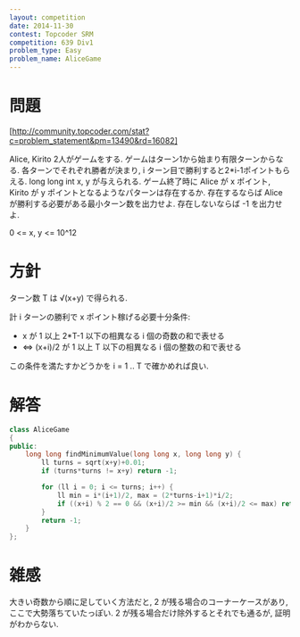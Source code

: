 ```yaml
---
layout: competition
date: 2014-11-30
contest: Topcoder SRM
competition: 639 Div1
problem_type: Easy
problem_name: AliceGame
---
```


# 問題

[http://community.topcoder.com/stat?c=problem_statement&pm=13490&rd=16082]

Alice, Kirito 2人がゲームをする. ゲームはターン1から始まり有限ターンからなる. 各ターンでそれぞれ勝者が決まり, i ターン目で勝利すると2*i-1ポイントもらえる. 
long long int x, y が与えられる. ゲーム終了時に Alice が x ポイント, Kirito が y ポイントとなるようなパターンは存在するか. 存在するならば Alice が勝利する必要がある最小ターン数を出力せよ. 存在しないならば -1 を出力せよ.

0 <= x, y <= 10^12

# 方針

ターン数 T は √(x+y) で得られる.

計 i ターンの勝利で x ポイント稼げる必要十分条件:

- x が 1 以上 2*T-1 以下の相異なる i 個の奇数の和で表せる
- ⇔ (x+i)/2 が 1 以上 T 以下の相異なる i 個の整数の和で表せる

この条件を満たすかどうかを i = 1 .. T で確かめれば良い.

# 解答
```cpp
class AliceGame
{
public:
    long long findMinimumValue(long long x, long long y) {
        ll turns = sqrt(x+y)+0.01;
        if (turns*turns != x+y) return -1;

        for (ll i = 0; i <= turns; i++) {
            ll min = i*(i+1)/2, max = (2*turns-i+1)*i/2;
            if ((x+i) % 2 == 0 && (x+i)/2 >= min && (x+i)/2 <= max) return i;
        }
        return -1;
    }
};
```

# 雑感

大きい奇数から順に足していく方法だと, 2 が残る場合のコーナーケースがあり, ここで大勢落ちていたっぽい. 2 が残る場合だけ除外するとそれでも通るが, 証明がわからない.
